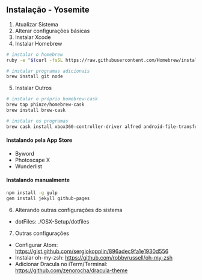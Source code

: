 Instalação - Yosemite
---

1. Atualizar Sistema
2. Alterar configurações básicas 
3. Instalar Xcode
4. Instalar Homebrew

```sh
# instalar o homebrew
ruby -e "$(curl -fsSL https://raw.githubusercontent.com/Homebrew/install/master/install)"

# instalar programas adicionais
brew install git node
```

5. Instalar Outros
```sh
# instalar o próprio homebrew-cask
brew tap phinze/homebrew-cask
brew install brew-cask

# instalar os programas
brew cask install xbox360-controller-driver alfred android-file-transfer atom dropbox firefox google-chrome google-drive imageoptim iterm2 microsoft-office ntfs-free skype spectacle spotify steam the-unarchiver utorrent vlc
```

#### Instalando pela App Store

- Byword
- Photoscape X
- Wunderlist

#### Instalando manualmente

```sh
npm install -g gulp
gem install jekyll github-pages
```

6. Alterando outras configurações do sistema

- dotFiles: ./OSX-Setup/dotfiles

7. Outras configurações

- Configurar Atom: https://gist.github.com/sergiokopplin/896adec9fa1e1930d556
- Instalar oh-my-zsh: https://github.com/robbyrussell/oh-my-zsh
- Adicionar Dracula no iTerm/Terminal: https://github.com/zenorocha/dracula-theme
